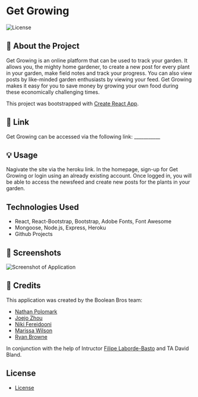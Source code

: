 # Get Growing

![License](https://img.shields.io/badge/license-MIT-blue.svg "License Badge")

## 🌱 About the Project

Get Growing is an online platform that can be used to track your garden. It allows you, the mighty home gardener, to create a new post for every plant in your garden, make field notes and track your progress. You can also view posts by like-minded garden enthusiasts by viewing your feed. Get Growing makes it easy for you to save money by growing your own food during these economically challenging times.

This project was bootstrapped with [Create React App](https://github.com/facebook/create-react-app).

## 🔗 Link

Get Growing can be accessed via the following link: ___________

## 💡 Usage

Nagivate the site via the heroku link. In the homepage, sign-up for Get Growing or login using an already existing account. Once logged in, you will be able to access the newsfeed and create new posts for the plants in your garden.

## Technologies Used
* React, React-Bootstrap, Bootstrap, Adobe Fonts, Font Awesome
* Mongoose, Node.js, Express, Heroku
* Github Projects


## 📸 Screenshots

![Screenshot of Application]()

## 🧠 Credits

This application was created by the Boolean Bros team:
* [Nathan Polomark](https://github.com/npcoding25)
* [Joejo Zhou](https://github.com/Learningitnow)
* [Niki Fereidooni](https://github.com/nfereidooni)
* [Marissa Wilson](https://github.com/marissarrwilson)
* [Ryan Browne](https://github.com/ryanbrowne360)

In conjunction with the help of Intructor [Filipe Laborde-Basto](https://github.com/c0dehot) and TA David Bland.

## License

- [License](https://choosealicense.com/licenses/mit/)
